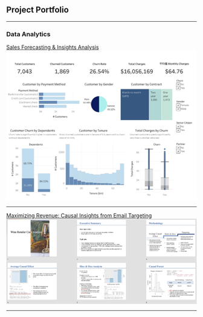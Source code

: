 ## Project Portfolio

---

### Data Analytics
[Sales Forecasting & Insights Analysis](pdf/Customer.html)
<img src="images/Customer.jpeg"/>

---
[Maximizing Revenue: Causal Insights from Email Targeting](pdf/Retailer.html)
<img src="images/Retailer.jpeg"/>

---



